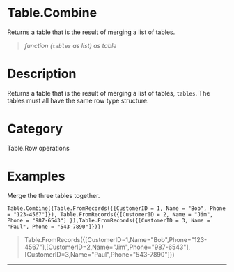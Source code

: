 ﻿# Table.Combine
Returns a table that is the result of merging a list of tables.
> _function (<code>tables</code> as list) as table_
# Description 
Returns a table that is the result of merging a list of tables, <code>tables</code>. The tables must all have the same row type structure.

# Category 
Table.Row operations
# Examples 
Merge the three tables together.
```
Table.Combine({Table.FromRecords({[CustomerID = 1, Name = "Bob", Phone = "123-4567"]}), Table.FromRecords({[CustomerID = 2, Name = "Jim", Phone = "987-6543"] }),Table.FromRecords({[CustomerID = 3, Name = "Paul", Phone = "543-7890"]})})
```
> Table.FromRecords({[CustomerID=1,Name="Bob",Phone="123-4567"],[CustomerID=2,Name="Jim",Phone="987-6543"],[CustomerID=3,Name="Paul",Phone="543-7890"]})
***
